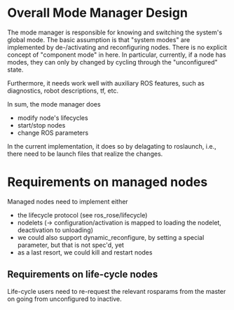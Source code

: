 # Overall Mode Manager Design

The mode manager is responsible for knowing and switching the system's global mode. The basic
assumption is that "system modes" are implemented by de-/activating and reconfiguring nodes. 
There is no explicit concept of "component mode" in here. In particular, currently, if a node has
modes, they can only by changed by cycling through the "unconfigured" state.

Furthermore, it needs work well with auxiliary ROS features, such as diagnostics, robot 
descriptions, tf, etc.

In sum, the mode manager does
 * modify node's lifecycles
 * start/stop nodes
 * change ROS parameters

In the current implementation, it does so by delagating to roslaunch, i.e., there need
to be launch files that realize the changes.

# Requirements on managed nodes

Managed nodes need to implement either
 * the lifecycle protocol (see ros_rose/lifecycle)
 * nodelets (-> configuration/activation is mapped to loading the nodelet, deactivation to unloading)
 * we could also support dynamic_reconfigure, by setting a special parameter, but that is not spec'd, yet
 * as a last resort, we could kill and restart nodes

## Requirements on life-cycle nodes

Life-cycle users need to re-request the relevant rosparams from the master on going from unconfigured
to inactive.
